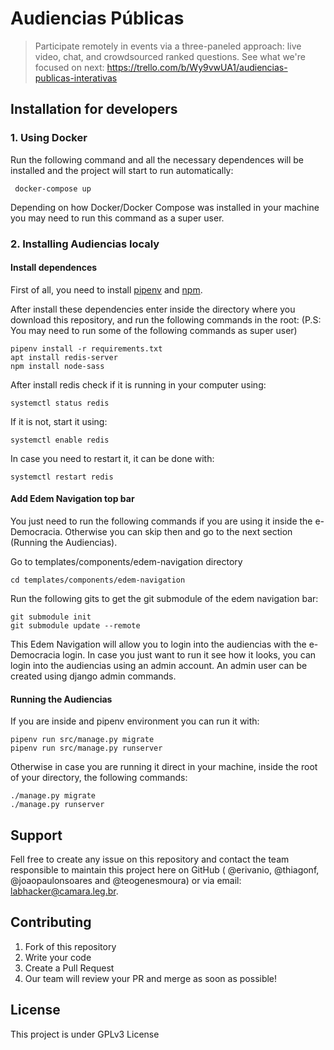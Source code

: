 # Audiencias Públicas
> Participate remotely in events via a three-paneled approach: live video, chat, and crowdsourced ranked questions. See what we're focused on next: https://trello.com/b/Wy9vwUA1/audiencias-publicas-interativas


## Installation for developers
 
### 1. Using Docker

Run the following command and all the necessary dependences will be installed and the project will start to run automatically:

```
 docker-compose up
```

Depending on how Docker/Docker Compose was installed in your machine you may need to run this command as a super user.

### 2. Installing Audiencias localy

#### Install dependences

First of all, you need to install [pipenv](https://pipenv.readthedocs.io/en/latest/install/#installing-pipenv) and [npm](https://www.npmjs.com/get-npm). 

After install these dependencies enter inside the directory where you download this repository, and run the following commands in the root:
(P.S: You may need to run some of the following commands as super user)

```
pipenv install -r requirements.txt
apt install redis-server
npm install node-sass
```

After install redis check if it is running in your computer using:

```
systemctl status redis
```

If it is not, start it using:

```
systemctl enable redis
```

In case you need to restart it, it can be done with:

```
systemctl restart redis
```

#### Add Edem Navigation top bar

You just need to run the following commands if you are using it inside the e-Democracia. Otherwise you can skip then and go to the next section (Running the Audiencias).

Go to templates/components/edem-navigation directory

```
cd templates/components/edem-navigation
```

Run the following gits to get the git submodule of the edem navigation bar:

```
git submodule init
git submodule update --remote
```

This Edem Navigation will allow you to login into the audiencias with the e-Democracia login. In case you just want to run it see how it looks, you can login into the audiencias using an admin account. An admin user can be created using django admin commands.

#### Running the Audiencias

If you are inside and pipenv environment you can run it with:

```
pipenv run src/manage.py migrate
pipenv run src/manage.py runserver
```

Otherwise in case you are running it direct in your machine, inside the root of your directory, the following commands:

```
./manage.py migrate
./manage.py runserver
```


## Support

Fell free to create any issue on this repository and contact the team responsible to maintain this project here on GitHub ( @erivanio, @thiagonf, @joaopaulonsoares and @teogenesmoura) or via email: labhacker@camara.leg.br.

## Contributing
1. Fork of this repository
2. Write your code
3. Create a Pull Request
4. Our team will review your PR and merge as soon as possible!

## License
This project is under GPLv3 License

